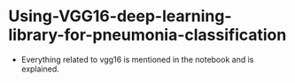 # Using-VGG16-deep-learning-library-for-pneumonia-classification

+ Everything related to vgg16 is mentioned in the notebook and is explained.
